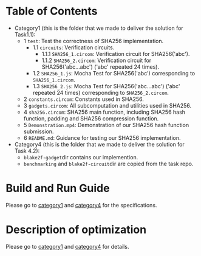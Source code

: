 # Table of Contents
* Category1 (this is the folder that we made to deliver the solution for Task1.1):
  * 1 `test`: Test the correctness of SHA256 implementation.
    * 1.1 `circuits`: Verification circuits.
      * 1.1.1 `SHA256_1.circom`: Verification circuit for SHA256('abc').
      * 1.1.2 `SHA256_2.circom`: Verification circuit for SHA256('abc...abc') ('abc' repeated 24 times).
    * 1.2 `SHA256_1.js`: Mocha Test for SHA256('abc') corresponding to `SHA256_1.circom`.
    * 1.3 `SHA256_2.js`: Mocha Test for SHA256('abc...abc') ('abc' repeated 24 times) corresponding to `SHA256_2.circom`.
  * 2 `constants.circom`: Constants used in SHA256.
  * 3 `gadgets.circom`: All subcomputation and utilities used in SHA256.
  * 4 `sha256.circom`: SHA256 main function, including SHA256 hash function, padding and SHA256 compression function.
  * 5 `Demonstration.mp4`: Demonstration of our SHA256 hash function submission.
  * 6 `README.md`: Guidance for testing our SHA256 implementation.
* Category4 (this is the folder that we made to deliver the solution for Task 4.2):
  * `blake2f-gadget`dir contains our implemention.
  * `benchmarking` and `blake2f-circuit`dir are copied from the task repo.
# Build and Run Guide

Please go to [category1](https://github.com/yyb9882/zk_hackthon/tree/main/category1) and [category4](https://github.com/yyb9882/zk_hackthon/tree/main/category4/zk-mooc-halo2) for the specifications.

# Description of optimization

Please go to [category1](https://github.com/yyb9882/zk_hackthon/tree/main/category1) and [category4](https://github.com/yyb9882/zk_hackthon/tree/main/category4/) for details.

